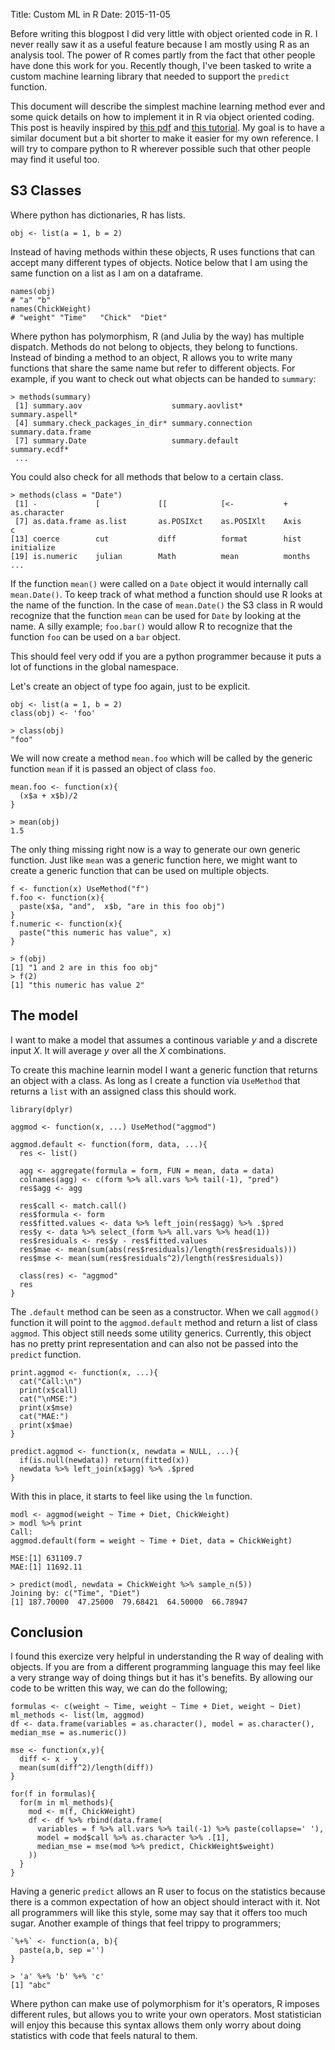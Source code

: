 Title: Custom ML in R 
Date: 2015-11-05

Before writing this blogpost I did very little with object oriented code in R. I never really saw it as a useful feature because I am mostly using R as an analysis tool. The power of R comes partly from the fact that other people have done this work for you. Recently though, I've been tasked to write a custom machine learning library that needed to support the `predict` function. 

This document will describe the simplest machine learning method ever and some quick details on how to implement it in R via object oriented coding. This post is heavily inspired by [this pdf](https://cran.r-project.org/doc/contrib/Leisch-CreatingPackages.pdf) and [this tutorial](http://adv-r.had.co.nz/OO-essentials.html). My goal is to have a similar document but a bit shorter to make it easier for my own reference. I will try to compare python to R wherever possible such that other people may find it useful too. 

## S3 Classes 

Where python has dictionaries, R has lists. 

```
obj <- list(a = 1, b = 2)
```

Instead of having methods within these objects, R uses functions that can accept many different types of objects. Notice below that I am using the same function on a list as I am on a dataframe. 

```{r}
names(obj) 
# "a" "b"
names(ChickWeight)
# "weight" "Time"   "Chick"  "Diet" 
```

Where python has polymorphism, R (and Julia by the way) has multiple dispatch. Methods do not belong to objects, they belong to functions. Instead of binding a method to an object, R allows you to write many functions that share the same name but refer to different objects. For example, if you want to check out what objects can be handed to `summary`:

```{r}
> methods(summary)
 [1] summary.aov                    summary.aovlist*               summary.aspell*               
 [4] summary.check_packages_in_dir* summary.connection             summary.data.frame            
 [7] summary.Date                   summary.default                summary.ecdf*             
 ...   
```

You could also check for all methods that below to a certain class.

```{r}
> methods(class = "Date")
 [1] -             [             [[            [<-           +             as.character 
 [7] as.data.frame as.list       as.POSIXct    as.POSIXlt    Axis          c            
[13] coerce        cut           diff          format        hist          initialize   
[19] is.numeric    julian        Math          mean          months
...
```

If the function `mean()` were called on a `Date` object it would internally call `mean.Date()`. To keep track of what method a function should use R looks at the name of the function. In the case of `mean.Date()` the S3 class in R would recognize that the function `mean` can be used for `Date` by looking at the name. A silly example; `foo.bar()` would allow R to recognize that the function `foo` can be used on a `bar` object. 

This should feel very odd if you are a python programmer because it puts a lot of functions in the global namespace. 

Let's create an object of type foo again, just to be explicit.

```{r}
obj <- list(a = 1, b = 2)
class(obj) <- 'foo' 

> class(obj) 
"foo"
```

We will now create a method `mean.foo` which will be called by the generic function `mean` if it is passed an object of class `foo`. 

```{r}
mean.foo <- function(x){
  (x$a + x$b)/2
}

> mean(obj) 
1.5
```

The only thing missing right now is a way to generate our own generic function. Just like `mean` was a generic function here, we might want to create a generic function that can be used on multiple objects. 

```{r}
f <- function(x) UseMethod("f")
f.foo <- function(x){
  paste(x$a, "and",  x$b, "are in this foo obj")
}
f.numeric <- function(x){
  paste("this numeric has value", x)
}

> f(obj)
[1] "1 and 2 are in this foo obj"
> f(2)
[1] "this numeric has value 2"
```

## The model 

I want to make a model that assumes a continous variable $y$ and a discrete input $X$. It will average $y$ over all the $X$ combinations.

To create this machine learnin model I want a generic function that returns an object with a class. As long as I create a function via `UseMethod` that returns a `list` with an assigned class this should work. 

```
library(dplyr)

aggmod <- function(x, ...) UseMethod("aggmod")

aggmod.default <- function(form, data, ...){
  res <- list()
  
  agg <- aggregate(formula = form, FUN = mean, data = data)
  colnames(agg) <- c(form %>% all.vars %>% tail(-1), "pred")
  res$agg <- agg
  
  res$call <- match.call()
  res$formula <- form
  res$fitted.values <- data %>% left_join(res$agg) %>% .$pred
  res$y <- data %>% select_(form %>% all.vars %>% head(1))
  res$residuals <- res$y - res$fitted.values
  res$mae <- mean(sum(abs(res$residuals)/length(res$residuals)))
  res$mse <- mean(sum(res$residuals^2)/length(res$residuals))
  
  class(res) <- "aggmod"
  res
}
```

The `.default` method can be seen as a constructor. When we call `aggmod()` function it will point to the `aggmod.default` method and return a list of class `aggmod`. This object still needs some utility generics. Currently, this object has no pretty print representation and can also not be passed into the `predict` function. 

```{r}
print.aggmod <- function(x, ...){
  cat("Call:\n")
  print(x$call)
  cat("\nMSE:")
  print(x$mse)
  cat("MAE:")
  print(x$mae)
}

predict.aggmod <- function(x, newdata = NULL, ...){
  if(is.null(newdata)) return(fitted(x))
  newdata %>% left_join(x$agg) %>% .$pred
}
```

With this in place, it starts to feel like using the `lm` function.

```{r}
modl <- aggmod(weight ~ Time + Diet, ChickWeight) 
> modl %>% print
Call:
aggmod.default(form = weight ~ Time + Diet, data = ChickWeight)

MSE:[1] 631109.7
MAE:[1] 11692.11

> predict(modl, newdata = ChickWeight %>% sample_n(5))
Joining by: c("Time", "Diet")
[1] 187.70000  47.25000  79.68421  64.50000  66.78947
```

## Conclusion 

I found this exercize very helpful in understanding the R way of dealing with objects. If you are from a different programming language this may feel like a very strange way of doing things but it has it's benefits. By allowing our code to be written this way, we can do the following; 

```{r}
formulas <- c(weight ~ Time, weight ~ Time + Diet, weight ~ Diet)
ml_methods <- list(lm, aggmod)
df <- data.frame(variables = as.character(), model = as.character(), median_mse = as.numeric())

mse <- function(x,y){
  diff <- x - y
  mean(sum(diff^2)/length(diff))
}

for(f in formulas){
  for(m in ml_methods){
    mod <- m(f, ChickWeight)
    df <- df %>% rbind(data.frame(
      variables = f %>% all.vars %>% tail(-1) %>% paste(collapse=' '),
      model = mod$call %>% as.character %>% .[1], 
      median_mse = mse(mod %>% predict, ChickWeight$weight)
    ))
  }
}
```

Having a generic `predict` allows an R user to focus on the statistics because there is a common expectation of how an object should interact with it. Not all programmers will like this style, some may say that it offers too much sugar. Another example of things that feel trippy to programmers; 

```{r}
`%+%` <- function(a, b){
  paste(a,b, sep ='')
}

> 'a' %+% 'b' %+% 'c'
[1] "abc"
```

Where python can make use of polymorphism for it's operators, R imposes different rules, but allows you to write your own operators. Most statistician will enjoy this because this syntax allows them only worry about doing statistics with code that feels natural to them.
